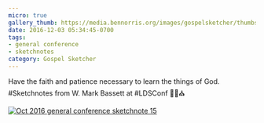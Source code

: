 ```yaml
---
micro: true
gallery_thumb: https://media.bennorris.org/images/gospelsketcher/thumbs/oct-16-2-bassett.jpg
date: 2016-12-03 05:34:45-0700
tags:
- general conference
- sketchnotes
category: Gospel Sketcher
---
```


Have the faith and patience necessary to learn the things of God.
#Sketchnotes from W. Mark Bassett at #LDSConf ✍🏼⛪️

[![Oct 2016 general conference sketchnote 15](https://media.bennorris.org/images/gospelsketcher/general-conference/oct-2016/oct-16-2-bassett.jpg)](https://media.bennorris.org/images/gospelsketcher/general-conference/oct-2016/oct-16-2-bassett.jpg)